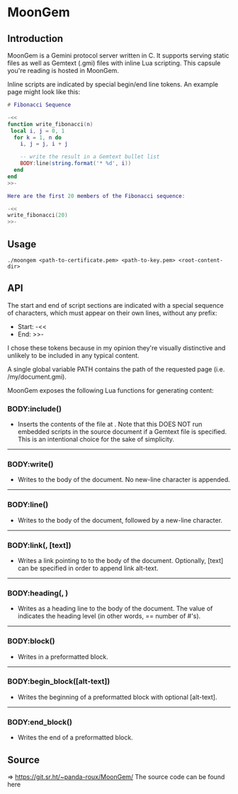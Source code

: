 # MoonGem

## Introduction

MoonGem is a Gemini protocol server written in C. It supports serving static files as well as Gemtext (.gmi) files with inline Lua scripting. This capsule you're reading is hosted in MoonGem.

Inline scripts are indicated by special begin/end line tokens. An example page might look like this:

```lua
# Fibonacci Sequence 

-<<
function write_fibonacci(n)
 local i, j = 0, 1
  for k = 1, n do
    i, j = j, i + j

    -- write the result in a Gemtext bullet list
    BODY:line(string.format('* %d', i))
  end
end
>>-

Here are the first 20 members of the Fibonacci sequence:

-<<
write_fibonacci(20)
>>-
```

## Usage

```
./moongem <path-to-certificate.pem> <path-to-key.pem> <root-content-dir>
```

## API

The start and end of script sections are indicated with a special sequence of characters, which must appear on their own lines, without any prefix:
* Start: -<<
* End: >>-

I chose these tokens because in my opinion they're visually distinctive and unlikely to be included in any typical content.

A single global variable PATH contains the path of the requested page (i.e. /my/document.gmi).

MoonGem exposes the following Lua functions for generating content:

### BODY:include(<path>)
* Inserts the contents of the file at <path>. Note that this DOES NOT run embedded scripts in the source document if a Gemtext file is specified. This is an intentional choice for the sake of simplicity.

---

### BODY:write(<text>)
* Writes <text> to the body of the document. No new-line character is appended.

---

### BODY:line(<text>)
* Writes <text> to the body of the document, followed by a new-line character.

---

### BODY:link(<url>, [text])
* Writes a link pointing to <url> to the body of the document. Optionally, [text] can be specified in order to append link alt-text.

---

### BODY:heading(<text>, <level>)
* Writes <text> as a heading line to the body of the document. The value of <level> indicates the heading level (in other words, <level> == number of #'s).

---

### BODY:block(<text>)
* Writes <text> in a preformatted block.

---

### BODY:begin_block([alt-text])
* Writes the beginning of a preformatted block with optional [alt-text].

---

### BODY:end_block()
* Writes the end of a preformatted block.

## Source

=> https://git.sr.ht/~panda-roux/MoonGem/ The source code can be found here
